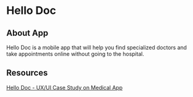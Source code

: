 # Hello Doc

## About App

Hello Doc is a mobile app that will help you find specialized doctors and take appointments online without going to the hospital.

## Resources

[Hello Doc - UX/UI Case Study on Medical App](https://www.behance.net/gallery/123018605/Hello-Doc-UXUI-Case-Study-on-Medical-App?tracking_source=search_projects_appreciations%7Cmobile%20app%20case%20study)

